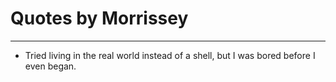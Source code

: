 # Quotes by Morrissey

---

- Tried living in the real world instead of a shell, but I was bored before I even began.

